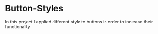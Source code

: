 # Button-Styles
In this project I applied different style to buttons in order to increase their functionality
